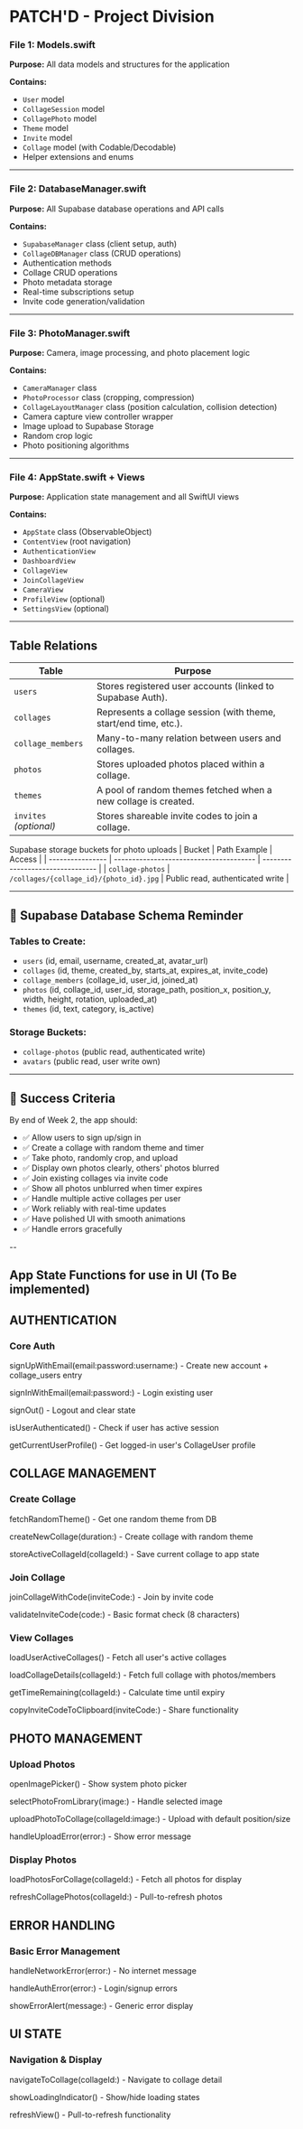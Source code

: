# PATCH'D - Project Division


### File 1: **Models.swift**
**Purpose:** All data models and structures for the application

**Contains:**
- `User` model
- `CollageSession` model  
- `CollagePhoto` model
- `Theme` model
- `Invite` model
- `Collage` model (with Codable/Decodable)
- Helper extensions and enums

---

### File 2: **DatabaseManager.swift**
**Purpose:** All Supabase database operations and API calls

**Contains:**
- `SupabaseManager` class (client setup, auth)
- `CollageDBManager` class (CRUD operations)
- Authentication methods
- Collage CRUD operations
- Photo metadata storage
- Real-time subscriptions setup
- Invite code generation/validation

---

### File 3: **PhotoManager.swift**
**Purpose:** Camera, image processing, and photo placement logic

**Contains:**
- `CameraManager` class
- `PhotoProcessor` class (cropping, compression)
- `CollageLayoutManager` class (position calculation, collision detection)
- Camera capture view controller wrapper
- Image upload to Supabase Storage
- Random crop logic
- Photo positioning algorithms

---

### File 4: **AppState.swift + Views**
**Purpose:** Application state management and all SwiftUI views

**Contains:**
- `AppState` class (ObservableObject)
- `ContentView` (root navigation)
- `AuthenticationView`
- `DashboardView`
- `CollageView`
- `JoinCollageView`
- `CameraView`
- `ProfileView` (optional)
- `SettingsView` (optional)

---
## Table Relations
| Table                  | Purpose                                                          |
| ---------------------- | ---------------------------------------------------------------- |
| `users`                | Stores registered user accounts (linked to Supabase Auth).       |
| `collages`             | Represents a collage session (with theme, start/end time, etc.). |
| `collage_members`      | Many-to-many relation between users and collages.                |
| `photos`               | Stores uploaded photos placed within a collage.                  |
| `themes`               | A pool of random themes fetched when a new collage is created.   |
| `invites` *(optional)* | Stores shareable invite codes to join a collage.                 |

 Supabase storage buckets for photo uploads
| Bucket           | Path Example                            | Access                           |
| ---------------- | --------------------------------------- | -------------------------------- |
| `collage-photos` | `/collages/{collage_id}/{photo_id}.jpg` | Public read, authenticated write |

---

## 📱 Supabase Database Schema Reminder

### Tables to Create:
- `users` (id, email, username, created_at, avatar_url)
- `collages` (id, theme, created_by, starts_at, expires_at, invite_code)
- `collage_members` (collage_id, user_id, joined_at)
- `photos` (id, collage_id, user_id, storage_path, position_x, position_y, width, height, rotation, uploaded_at)
- `themes` (id, text, category, is_active)

### Storage Buckets:
- `collage-photos` (public read, authenticated write)
- `avatars` (public read, user write own)

---

## 🚀 Success Criteria

By end of Week 2, the app should:
- ✅ Allow users to sign up/sign in
- ✅ Create a collage with random theme and timer
- ✅ Take photo, randomly crop, and upload
- ✅ Display own photos clearly, others' photos blurred
- ✅ Join existing collages via invite code
- ✅ Show all photos unblurred when timer expires
- ✅ Handle multiple active collages per user
- ✅ Work reliably with real-time updates
- ✅ Have polished UI with smooth animations
- ✅ Handle errors gracefully

--
## App State Functions for use in UI (To Be implemented)

## AUTHENTICATION 
### Core Auth

signUpWithEmail(email:password:username:) - Create new account + collage_users entry

signInWithEmail(email:password:) - Login existing user

signOut() - Logout and clear state

isUserAuthenticated() - Check if user has active session

getCurrentUserProfile() - Get logged-in user's CollageUser profile


## COLLAGE MANAGEMENT
### Create Collage

fetchRandomTheme() - Get one random theme from DB

createNewCollage(duration:) - Create collage with random theme

storeActiveCollageId(collageId:) - Save current collage to app state

### Join Collage

joinCollageWithCode(inviteCode:) - Join by invite code

validateInviteCode(code:) - Basic format check (8 characters)

### View Collages

loadUserActiveCollages() - Fetch all user's active collages

loadCollageDetails(collageId:) - Fetch full collage with photos/members

getTimeRemaining(collageId:) - Calculate time until expiry

copyInviteCodeToClipboard(inviteCode:) - Share functionality


## PHOTO MANAGEMENT
### Upload Photos

openImagePicker() - Show system photo picker

selectPhotoFromLibrary(image:) - Handle selected image

uploadPhotoToCollage(collageId:image:) - Upload with default position/size

handleUploadError(error:) - Show error message

### Display Photos

loadPhotosForCollage(collageId:) - Fetch all photos for display

refreshCollagePhotos(collageId:) - Pull-to-refresh photos


## ERROR HANDLING 
### Basic Error Management

handleNetworkError(error:) - No internet message

handleAuthError(error:) - Login/signup errors

showErrorAlert(message:) - Generic error display


## UI STATE
### Navigation & Display

navigateToCollage(collageId:) - Navigate to collage detail

showLoadingIndicator() - Show/hide loading states

refreshView() - Pull-to-refresh functionality
